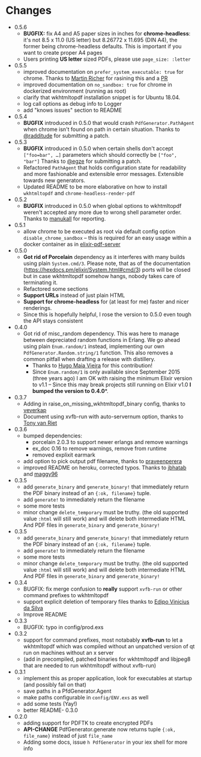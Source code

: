 # Changes

  - 0.5.6
    - **BUGFIX:** fix A4 and A5 paper sizes in inches for **chrome-headless**:
    it's not 8.5 x 11.0 (US letter) but 8.26772 x 11.695 (DIN A4), the former
    being chrome-headless defaults. This is important if you want to create
    proper A4 pages
    - Users printing **US letter** sized PDFs, please use `page_size: :letter`
  - 0.5.5
    - improved documentation on `prefer_system_executable: true` for chrome.
      Thanks to [Martin Richer](https://github.com/richeterre) for rasining this
      and a [PR](https://github.com/gutschilla/elixir-pdf-generator/pull/55)
    - improved documentation on `no_sandbox: true` for chrome in dockerized
      environment (running as root)
    - clarify that wkhtmltopdf installation snippet is for Ubuntu 18.04.
    - log call options as debug info to Logger
    - add "knows issues" section to README
  - 0.5.4
    - **BUGFIX** introduced in 0.5.0 that would crash `PdfGenerator.PathAgent`
      when chrome isn't found on path in certain situation. Thanks to
      [@radditude](https://github.com/radditude) for submitting a patch.
  - 0.5.3
    - **BUGFIX** introduced in 0.5.0 when certain shells don't accept
      `["foo=bar", …]` parameters which should correctly be `["foo", "bar"]`
      Thanks to [@egze](https://github.com/egze) for submitting a patch.
    - Refactored `PathAgent` that holds configuration state for readability and
      more fashionable and extensible error messages. Extensible towards new
      generators.
    - Updated README to be more elaborative on how to install `wkhtmltopdf` and
      `chrome-headless-render-pdf`
  - 0.5.2
    - **BUGFIX** introduced in 0.5.0 when global options to wkhtmltopdf weren't
      accepted any more due to wrong shell parameter order. Thanks to
      [manukall](https://github.com/manukall) for reporting.
  - 0.5.1
    - allow chrome to be executed as root via default config option
      `disable_chrome_sandbox` – this is required for an easy usage within a
      docker container as in
      [elixir-pdf-server](https://github.com/gutschilla/elixir-pdf-server)
  - 0.5.0
    - **Got rid of Porcelain** dependency as it interferes with many builds using
      plain `System.cmd/3`. Please note, that as of the documentation
      (https://hexdocs.pm/elixir/System.html#cmd/3) ports will be closed but in
      case wkhtmltopdf somehow hangs, nobody takes care of terminating it.
    - Refactored some sections
    - **Support URLs** instead of just plain HTML
    - **Support for chrome-headless** for (at least for me) faster and nicer renderings.
    - Since this is hopefully helpful, I rose the version to 0.5.0 even tough
      the API stays consistent
  - 0.4.0
    - Got rid of misc_random dependency. This was here to manage between
      depreciated random functions in Erlang. We go ahead using plain
      `Enum.random/1` instead, implementing our own
      `PdfGenerator.Random.string/1` function. This also removes a common
      pitfall when drafting a release with distillery.
      * Thanks to [Hugo Maia Vieira](https://github.com/hugomaiavieira) for this
        contribution!
      * Since `Enum.random/1` is only available since September 2015 (three
        years ago) I am OK with raising the minimum Elixir version to v1.1 –
        Since this may break projects still running on Elixir v1.0
        **I bumped the version to 0.4.0***.
  - 0.3.7
    - Adding in raise_on_missing_wkhtmltopdf_binary config, thanks
      to [veverkap](https://github.com/veverkap)
    - Document using xvfb-run with auto-servernum option, thanks
      to [Tony van Riet](https://github.com/tonyvanriet)
  - 0.3.6
    - bumped dependencies:
      * porcelain 2.0.3 to support newer erlangs and remove warnings
      * ex_doc 0.16 to remove warnings, remove from runtime
      * removed explixit earmark
    - add option to pick output pdf filename, thanks
      to [praveenperera](https://github.com/praveenperera)
    - improved README on heroku, corrected typos. Thanks
      to [jbhatab](https://github.com/jbhatab)
      and [maggy96](https://github.com/maggy96)
  - 0.3.5
    - add `generate_binary` and `generate_binary!` that immediately return the
      PDF binary instead of an `{:ok, filename}` tuple.
    - add `generate!` to immediately return the filename
    - some more tests
    - minor change `delete_temporary` must be truthy. (the old supported value
      `:html` will still work) and will delete both intermediate HTML And PDF
      files in `generate_binary` and `generate_binary!`
  - 0.3.5
    - add `generate_binary` and `generate_binary!` that immediately return the
      PDF binary instead of an `{:ok, filename}` tuple.
    - add `generate!` to immediately return the filename
    - some more tests
    - minor change `delete_temporary` must be truthy. (the old supported value
      `:html` will still work) and will delete both intermediate HTML And PDF
      files in `generate_binary` and `generate_binary!`
  - 0.3.4
    - BUGFIX: fix merge confusion to **really** support `xvfb-run` or other
      command prefixes to wkhtmltopdf
    - support explicit deletion of temporary files thanks to
      [Edipo Vinicius da Silva](https://github.com/edipox)
    - Improve README
  - 0.3.3
    - BUGFIX: typo in config/prod.exs
  - 0.3.2
    - support for command prefixes, most notabably **xvfb-run** to let a
      wkhtmltopdf which was compiled without an unpatched version of qt run on
      machines without an x server
    - (add in precompiled, patched binaries for wkhtmltopdf and libjpeg8 that are
      needed to run wkhtmltopdf without xvfb-run)
  - 0.3.1
    - implement this as proper application, look for executables at startup (and
      possibly fail on that)
    - save paths in a PfdGenerator.Agent
    - make paths configurable in `config/ENV.exs` as well
    - add some tests (Yay!)
    - better README- 0.3.0
  - 0.2.0 
    - adding support for PDFTK to create encrypted PDFs
    - **API-CHANGE** PdfGenerator.generate now returns tuple `{:ok, file_name}`
      instead of just `file_name`
    - Adding some docs, issue `h PdfGenerator` in your iex shell for more info

